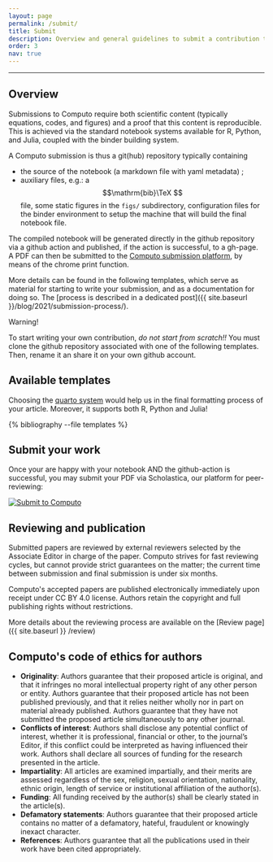 ```yaml
---
layout: page
permalink: /submit/
title: Submit
description: Overview and general guidelines to submit a contribution to Computo
order: 3
nav: true
---
```


---

## Overview

Submissions  to Computo  require  both  scientific content  (typically
equations,  codes, and  figures)  and  a proof  that  this content  is
reproducible.  This  is achieved  via  the  standard notebook  systems
available for R,  Python, and Julia, coupled with  the binder building
system.

A Computo submission is thus a git(hub) repository typically containing

- the  source of  the notebook  (a markdown  file with yaml metadata) ;
- auxiliary  files, e.g.:  a $$\mathrm{bib}\TeX  $$ file,  some static
figures  in  the `figs/`  subdirectory,  configuration  files for  the
binder  environment to  setup the  machine that  will build  the final
notebook file.

The  compiled  notebook  will  be generated  directly  in  the  github
repository  via  a github  action  and  published,  if the  action  is
successful, to a gh-page.
A PDF can then be submitted
to    the   <a    href="https://computo.scholasticahq.com/for-authors"
style="outline: none; border:  none;">Computo submission platform</a>,
by means of the chrome print function.

More details can be found in the following templates, which serve
as material for starting to write your submission, and as a
documentation for doing so. The [process is described in a
dedicated post]({{ site.baseurl }}/blog/2021/submission-process/).

<div class="info-block">
    <div class="info-block-header">Warning!</div>
     <div class="info-block-body">
	 <p>To start writing your own contribution, <em>do not start from scratch!!</em> You must clone the github repository associated with one of the following templates. Then, rename it an share it on your own github account.</p>
    </div>
</div>

## Available templates

Choosing the [quarto system](https://quarto.org) would help us in the
final formatting process of your article.  Moreover, it supports both
R, Python and Julia!

<div class="publications">

{% bibliography --file templates %}

</div>

## Submit your work

Once your are happy with your notebook AND the github-action is
successful, you may submit your PDF via Scholastica, our platform for
peer-reviewing:

<div id="scholastica-submission-button" style="margin-top: 10px; margin-bottom: 10px;"><a href="https://computo.scholasticahq.com/for-authors" style="outline: none; border: none;"><img style="outline: none; border: none;" src="https://s3.amazonaws.com/docs.scholastica/law-review-submission-button/submit_via_scholastica.png" alt="Submit to Computo"></a></div>


## Reviewing and publication

Submitted papers are reviewed by external reviewers selected by the Associate Editor in charge of the paper.
Computo strives for fast reviewing cycles, but cannot provide strict guarantees on the matter; the current time between submission and final submission is under six months.

Computo's accepted papers are published electronically immediately upon receipt under CC BY 4.0 license.
Authors retain the copyright and full publishing rights without restrictions.

More details about the reviewing process are available on the [Review page]({{ site.baseurl }} /review)

## Computo's code of ethics for authors

- **Originality**:
  Authors guarantee that their proposed article is original, and that it infringes no moral intellectual property right of any other person or entity.
  Authors guarantee that their proposed article has not been published previously, and that it relies neither wholly nor in part on material already published.
  Authors guarantee that they have not submitted the proposed article simultaneously to any other journal.
- **Conflicts of interest**:
  Authors shall disclose any potential conflict of interest, whether it is professional,
  financial or other, to the journal’s Editor, if this conflict could be interpreted as having
  influenced their work. Authors shall declare all sources of funding for the research     presented in the article.
-  **Impartiality**:
  All articles are examined impartially, and their merits are assessed regardless of the
  sex, religion, sexual orientation, nationality, ethnic origin, length of service or     institutional affiliation of the author(s).
- **Funding**:
  All funding received by the author(s) shall be clearly stated in the article(s).
- **Defamatory statements**:
  Authors guarantee that their proposed article contains no matter of a defamatory, hateful, fraudulent or knowingly inexact character.
-  **References**:
  Authors guarantee that all the publications used in their work have been cited appropriately.



